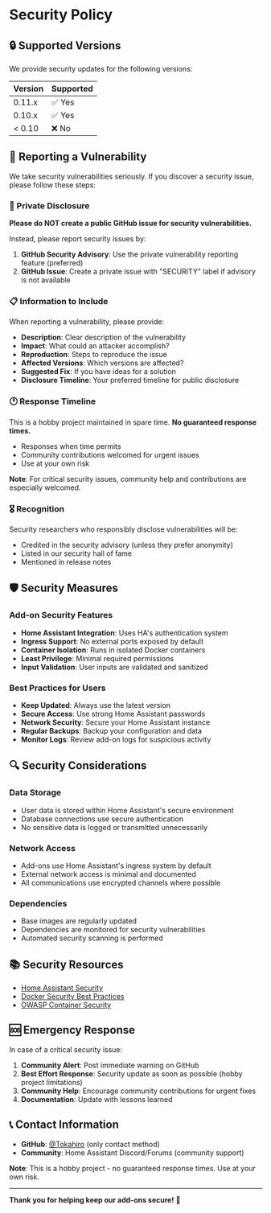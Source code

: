 # Security Policy

## 🔒 Supported Versions

We provide security updates for the following versions:

| Version | Supported          |
| ------- | ------------------ |
| 0.11.x  | ✅ Yes             |
| 0.10.x  | ✅ Yes             |
| < 0.10  | ❌ No              |

## 🚨 Reporting a Vulnerability

We take security vulnerabilities seriously. If you discover a security issue, please follow these steps:

### 🔐 Private Disclosure
**Please do NOT create a public GitHub issue for security vulnerabilities.**

Instead, please report security issues by:

1. **GitHub Security Advisory**: Use the private vulnerability reporting feature (preferred)
2. **GitHub Issue**: Create a private issue with "SECURITY" label if advisory is not available

### 📋 Information to Include

When reporting a vulnerability, please provide:

- **Description**: Clear description of the vulnerability
- **Impact**: What could an attacker accomplish?
- **Reproduction**: Steps to reproduce the issue
- **Affected Versions**: Which versions are affected?
- **Suggested Fix**: If you have ideas for a solution
- **Disclosure Timeline**: Your preferred timeline for public disclosure

### 🕐 Response Timeline

This is a hobby project maintained in spare time. **No guaranteed response times.**

- Responses when time permits
- Community contributions welcomed for urgent issues
- Use at your own risk

**Note**: For critical security issues, community help and contributions are especially welcomed.

### 🎖️ Recognition

Security researchers who responsibly disclose vulnerabilities will be:

- Credited in the security advisory (unless they prefer anonymity)
- Listed in our security hall of fame
- Mentioned in release notes

## 🛡️ Security Measures

### Add-on Security Features

- **Home Assistant Integration**: Uses HA's authentication system
- **Ingress Support**: No external ports exposed by default
- **Container Isolation**: Runs in isolated Docker containers
- **Least Privilege**: Minimal required permissions
- **Input Validation**: User inputs are validated and sanitized

### Best Practices for Users

- **Keep Updated**: Always use the latest version
- **Secure Access**: Use strong Home Assistant passwords
- **Network Security**: Secure your Home Assistant instance
- **Regular Backups**: Backup your configuration and data
- **Monitor Logs**: Review add-on logs for suspicious activity

## 🔍 Security Considerations

### Data Storage
- User data is stored within Home Assistant's secure environment
- Database connections use secure authentication
- No sensitive data is logged or transmitted unnecessarily

### Network Access
- Add-ons use Home Assistant's ingress system by default
- External network access is minimal and documented
- All communications use encrypted channels where possible

### Dependencies
- Base images are regularly updated
- Dependencies are monitored for security vulnerabilities
- Automated security scanning is performed

## 📚 Security Resources

- [Home Assistant Security](https://www.home-assistant.io/docs/security/)
- [Docker Security Best Practices](https://docs.docker.com/develop/security-best-practices/)
- [OWASP Container Security](https://owasp.org/www-project-container-security/)

## 🆘 Emergency Response

In case of a critical security issue:

1. **Community Alert**: Post immediate warning on GitHub
2. **Best Effort Response**: Security update as soon as possible (hobby project limitations)
3. **Community Help**: Encourage community contributions for urgent fixes
4. **Documentation**: Update with lessons learned

## 📞 Contact Information

- **GitHub**: [@Tokahiro](https://github.com/Tokahiro) (only contact method)
- **Community**: Home Assistant Discord/Forums (community support)

**Note**: This is a hobby project - no guaranteed response times. Use at your own risk.

---

**Thank you for helping keep our add-ons secure!** 🙏
